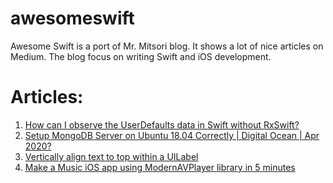 # awesomeswift
Awesome Swift is a port of Mr. Mitsori blog. It shows a lot of nice articles on Medium. The blog focus on writing Swift and iOS development.

# Articles:
1. [How can I observe the UserDefaults data in Swift without RxSwift?](https://medium.com/@mrmitsori/how-can-i-observe-the-userdefaults-data-in-swift-without-rxswift-27ccd943c2a?source=awesomeswift_github)
1. [Setup MongoDB Server on Ubuntu 18.04 Correctly | Digital Ocean | Apr 2020?](https://medium.com/@mrmitsori/setup-mongodb-server-on-ubuntu-18-04-correctly-digital-ocean-apr-2020-6b00b4a2eb3?source=awesomeswift_github)
1. [Vertically align text to top within a UILabel](https://medium.com/@mrmitsori/vertically-align-text-to-top-within-a-uilabel-55cdb999f487?source=awesomeswift_github)
1. [Make a Music iOS app using ModernAVPlayer library in 5 minutes](https://medium.com/@mrmitsori/make-a-music-ios-app-using-modernavplayer-library-in-5-minutes-824511bbe344?source=awesomeswift_github)
